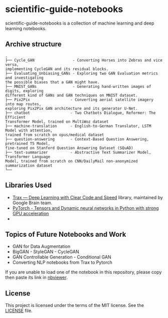 # scientific-guide-notebooks
scientific-guide-notebooks is a collection of machine learning and deep learning notebooks.

## Archive structure
```
.
├── Cycle_GAN                 - Converting Horses into Zebras and vice versa, 
implementing CycleGAN and its residual blocks.
├── Evaluating_Unbiasing_GANs - Exploring two GAN Evaluation metrics and investigating
the possible biases that a GAN might have.
├── MNIST_GANs                - Generating hand-written images of digits, exploring 
different kind of GANs and GAN techniques on MNIST dataset.
├── Pix2Pix                  - Converting aerial satellite imagery into map routes, 
exploring Pix2Pix GAN architecture and its generator U-Net.
├── chatbot                  - Two Chatbots Dialogue, Reformer: The Efficient 
Transformer Model, trained on MultiWoz dataset
├── machine-translation      - English-to-German Translator, LSTM Model with attention, 
trained from scratch on opus/medical dataset
├── question-answering       - Context-Based Question Answering, pretrained T5 Model, 
fine-tuned on Stanford Question Answering Dataset (SQuAD)
├── text-summarizer          - Abstractive Text Summarizer Model, Transformer Language 
Model, trained from scratch on CNN/DailyMail non-anonymized summarization dataset
└── 
```


## Libraries Used
- [Trax — Deep Learning with Clear Code and Speed](https://github.com/google/trax) library, maintained by Google Brain team.
- [PyTorch - Tensors and Dynamic neural networks in Python with strong GPU acceleration](https://github.com/pytorch/pytorch)
- 

## Topics of Future Notebooks and Work
* GAN for Data Augmentation
* BigGAN - StyleGAN - CycleGAN
* GAN Controllable Generation - Conditional GAN
* Converting NLP notebooks from Trax to Pytorch

If you are unable to load one of the notebook in this repository, please copy then paste its link in [nbviewer](https://nbviewer.org/).

## License
This project is licensed under the terms of the MIT license. See the [LICENSE](./LICENSE) file.
